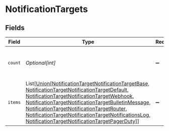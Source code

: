 # NotificationTargets


## Fields

| Field                                                                                                                                                                                                                                                                                                                                                                                              | Type                                                                                                                                                                                                                                                                                                                                                                                               | Required                                                                                                                                                                                                                                                                                                                                                                                           | Description                                                                                                                                                                                                                                                                                                                                                                                        |
| -------------------------------------------------------------------------------------------------------------------------------------------------------------------------------------------------------------------------------------------------------------------------------------------------------------------------------------------------------------------------------------------------- | -------------------------------------------------------------------------------------------------------------------------------------------------------------------------------------------------------------------------------------------------------------------------------------------------------------------------------------------------------------------------------------------------- | -------------------------------------------------------------------------------------------------------------------------------------------------------------------------------------------------------------------------------------------------------------------------------------------------------------------------------------------------------------------------------------------------- | -------------------------------------------------------------------------------------------------------------------------------------------------------------------------------------------------------------------------------------------------------------------------------------------------------------------------------------------------------------------------------------------------- |
| `count`                                                                                                                                                                                                                                                                                                                                                                                            | *Optional[int]*                                                                                                                                                                                                                                                                                                                                                                                    | :heavy_minus_sign:                                                                                                                                                                                                                                                                                                                                                                                 | number of items present in the items array                                                                                                                                                                                                                                                                                                                                                         |
| `items`                                                                                                                                                                                                                                                                                                                                                                                            | List[[Union[NotificationTargetNotificationTargetBase, NotificationTargetNotificationTargetDefault, NotificationTargetNotificationTargetWebhook, NotificationTargetNotificationTargetBulletinMessage, NotificationTargetNotificationTargetRouter, NotificationTargetNotificationTargetNotificationsLog, NotificationTargetNotificationTargetPagerDuty]](../../models/shared/notificationtarget.md)] | :heavy_minus_sign:                                                                                                                                                                                                                                                                                                                                                                                 | N/A                                                                                                                                                                                                                                                                                                                                                                                                |